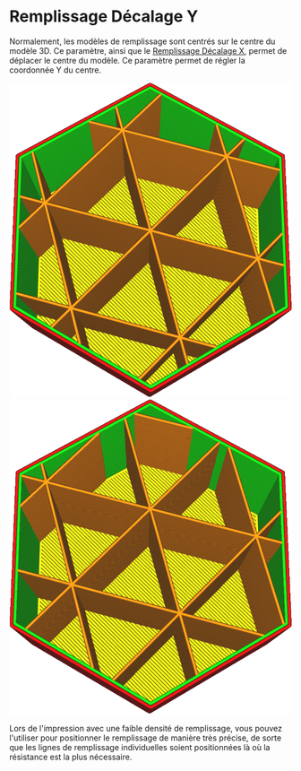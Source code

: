 Remplissage Décalage Y
===

Normalement, les modèles de remplissage sont centrés sur le centre du modèle 3D. Ce paramètre, ainsi que le [Remplissage Décalage X](./infill_offset_x.md), permet de déplacer le centre du modèle. Ce paramètre permet de régler la coordonnée Y du centre.

![Le remplissage est centré](../../../articles/images/infill_offset_xy_0.png)
![Décalé de 5mm vers le haut](../../../articles/images/infill_offset_y_5.png)

Lors de l'impression avec une faible densité de remplissage, vous pouvez l'utiliser pour positionner le remplissage de manière très précise, de sorte que les lignes de remplissage individuelles soient positionnées là où la résistance est la plus nécessaire.
